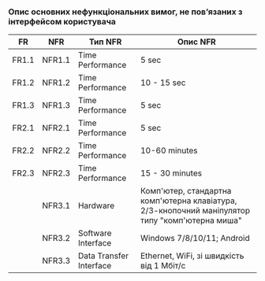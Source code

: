 ### Опис основних нефункціональних вимог, не пов’язаних з інтерфейсом користувача

| FR    | NFR   | Тип NFR                  | Опис NFR                                                                          |
|-------|-------|-------------------------|-----------------------------------------------------------------------------------|
| FR1.1 | NFR1.1| Time Performance         | 5 sec    |
| FR1.2 | NFR1.2| Time Performance         | 10 - 15 sec   |
| FR1.3 | NFR1.3| Time Performance         | 5 sec    |
| FR2.1 | NFR2.1| Time Performance         | 5 sec   |
| FR2.2 | NFR2.2| Time Performance         | 10-60 minutes   |
| FR2.3 | NFR2.3| Time Performance         | 15 - 30 minutes   |
|  | NFR3.1| Hardware                    | Комп'ютер, стандартна комп'ютерна клавіатура, 2/3-кнопочний маніпулятор типу "комп'ютерна миша"        |
|  | NFR3.2| Software Interface          | Windows 7/8/10/11; Android               |
|  | NFR3.3| Data Transfer Interface     | Ethernet, WiFi, зі швидкість від 1 Мбіт/с                                                |
